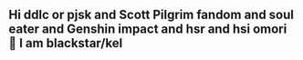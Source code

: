 ## Hi ddlc or pjsk and Scott Pilgrim fandom and soul eater and Genshin impact and hsr and hsi omori 🍓 I am blackstar/kel

<!--

